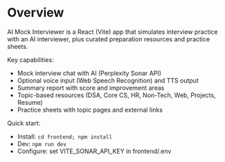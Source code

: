 # Overview

AI Mock Interviewer is a React (Vite) app that simulates interview practice with an AI interviewer, plus curated preparation resources and practice sheets.

Key capabilities:

* Mock interview chat with AI (Perplexity Sonar API)
* Optional voice input (Web Speech Recognition) and TTS output
* Summary report with score and improvement areas
* Topic-based resources (DSA, Core CS, HR, Non-Tech, Web, Projects, Resume)
* Practice sheets with topic pages and external links

Quick start:

* Install: `cd frontend; npm install`
* Dev: `npm run dev`
* Configure: set VITE_SONAR_API_KEY in frontend/.env
